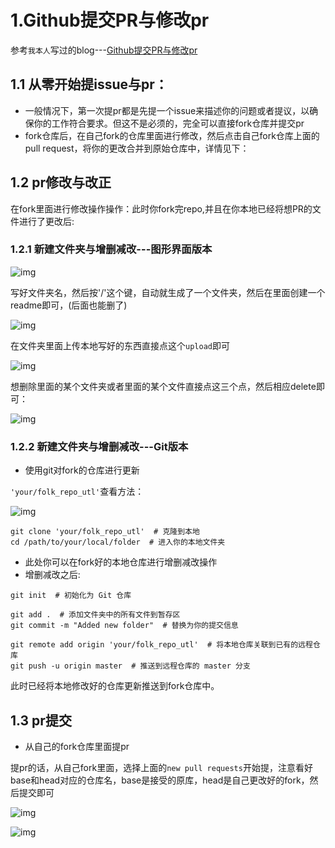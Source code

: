 # 1.Github提交PR与修改pr
参考```我本人```写过的blog---[Github提交PR与修改pr](https://blog.csdn.net/python_innocent/article/details/130560871)

## 1.1 从零开始提issue与pr：
- 一般情况下，第一次提pr都是先提一个issue来描述你的问题或者提议，以确保你的工作符合要求。但这不是必须的，完全可以直接fork仓库并提交pr
- fork仓库后，在自己fork的仓库里面进行修改，然后点击自己fork仓库上面的pull request，将你的更改合并到原始仓库中，详情见下：

## 1.2 pr修改与改正  
在fork里面进行修改操作操作：此时你fork完repo,并且在你本地已经将想PR的文件进行了更改后:  

### 1.2.1 新建文件夹与增删减改---**图形界面版本**

![img](https://img-blog.csdnimg.cn/234d639b34dd4f79a36d02f071b2551c.png)  

写好文件夹名，然后按'/'这个键，自动就生成了一个文件夹，然后在里面创建一个readme即可，(后面也能删了)
  
![img](https://img-blog.csdnimg.cn/d16bf9cc913948ee998b282a40fc3f0e.png)

在文件夹里面上传本地写好的东西直接点这个```upload```即可

![img](https://img-blog.csdnimg.cn/c015d60e8aff482da1f7bdc02a83398d.png)

想删除里面的某个文件夹或者里面的某个文件直接点这三个点，然后相应delete即可：

![img](https://img-blog.csdnimg.cn/04c0be5f42a949748c9a562ff1ca4848.png)

### 1.2.2 新建文件夹与增删减改---**Git版本**  
- 使用git对fork的仓库进行更新

```'your/folk_repo_utl'```查看方法：  

![img](./pic/PR5.png)



```
git clone 'your/folk_repo_utl'  # 克隆到本地
cd /path/to/your/local/folder  # 进入你的本地文件夹
```



- 此处你可以在fork好的本地仓库进行增删减改操作
- 增删减改之后:




```
git init  # 初始化为 Git 仓库  

git add .  # 添加文件夹中的所有文件到暂存区  
git commit -m "Added new folder"  # 替换为你的提交信息  

git remote add origin 'your/folk_repo_utl'  # 将本地仓库关联到已有的远程仓库  
git push -u origin master  # 推送到远程仓库的 master 分支  
```

此时已经将本地修改好的仓库更新推送到fork仓库中。

## 1.3 pr提交
- 从自己的fork仓库里面提pr  

提pr的话，从自己fork里面，选择上面的```new pull requests```开始提，注意看好base和head对应的仓库名，base是接受的原库，head是自己更改好的fork，然后提交即可


![img](https://img-blog.csdnimg.cn/6ffa7bee20a545078ec11b811af254d4.png)  

  
![img](https://img-blog.csdnimg.cn/0a4fc2a5bf7645658da5c29594c8d3fa.png)



